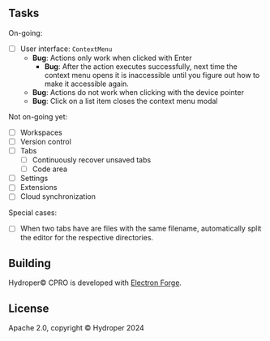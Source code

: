 ## Tasks

On-going:

* [ ] User interface: `ContextMenu`
  * **Bug**: Actions only work when clicked with Enter
    * **Bug**: After the action executes successfully, next time the context menu opens it is inaccessible until you figure out how to make it accessible again.
  * **Bug**: Actions do not work when clicking with the device pointer
  * **Bug**: Click on a list item closes the context menu modal

Not on-going yet:

* [ ] Workspaces
* [ ] Version control
* [ ] Tabs
  * [ ] Continuously recover unsaved tabs
  * [ ] Code area
* [ ] Settings
* [ ] Extensions
* [ ] Cloud synchronization

Special cases:

* [ ] When two tabs have are files with the same filename, automatically split the editor for the respective directories.

## Building

Hydroper© CPRO is developed with [Electron Forge](https://electronforge.io).

## License

Apache 2.0, copyright © Hydroper 2024